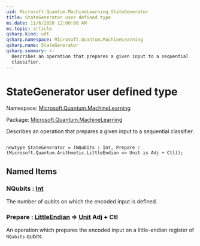 ```yaml
---
uid: Microsoft.Quantum.MachineLearning.StateGenerator
title: StateGenerator user defined type
ms.date: 11/6/2020 12:00:00 AM
ms.topic: article
qsharp.kind: udt
qsharp.namespace: Microsoft.Quantum.MachineLearning
qsharp.name: StateGenerator
qsharp.summary: >-
  Describes an operation that prepares a given input to a sequential
  classifier.
---
```


# StateGenerator user defined type

Namespace: [Microsoft.Quantum.MachineLearning](xref:Microsoft.Quantum.MachineLearning)

Package: [Microsoft.Quantum.MachineLearning](https://nuget.org/packages/Microsoft.Quantum.MachineLearning)


Describes an operation that prepares a given input to a sequentialclassifier.

```qsharp

newtype StateGenerator = (NQubits : Int, Prepare : (Microsoft.Quantum.Arithmetic.LittleEndian => Unit is Adj + Ctl));
```



## Named Items

### NQubits : [Int](xref:microsoft.quantum.lang-ref.int)

The number of qubits on which the encoded input is defined.
### Prepare : [LittleEndian](xref:Microsoft.Quantum.Arithmetic.LittleEndian) => [Unit](xref:microsoft.quantum.lang-ref.unit) Adj + Ctl

An operation which prepares the encoded input on a little-endianregister of `NQubits` qubits.